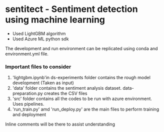 # sentitect - Sentiment detection using machine learning
* Used LightGBM algorithm
* Used Azure ML python sdk

The development and run environment can be replicated using conda and environment.yml file. 

### Important files to consider

1) 'lightgbm.ipynb'in ds-experiments folder contains the rough model development (Taken as input)
2) 'data' folder contains the sentiment analysis dataset. data-preparation.py creates the CSV files
3) 'src' folder contains all the codes to be run with azure environment. Uses pipelines.
4) 'run_train.py' amd 'run_deploy.py' are the main files to perform training and deployment

Inline comments will be there to assist understanding

